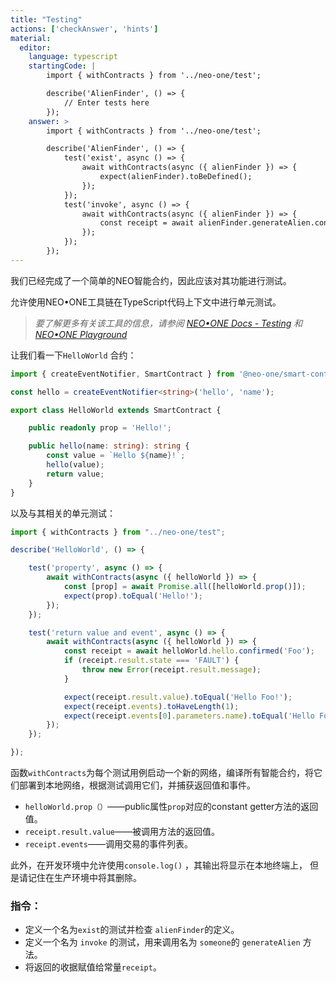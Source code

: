 ```yaml
---
title: "Testing"
actions: ['checkAnswer', 'hints']
material: 
  editor:
    language: typescript
    startingCode: |
        import { withContracts } from '../neo-one/test';

        describe('AlienFinder', () => {
            // Enter tests here
        });
    answer: > 
        import { withContracts } from '../neo-one/test';

        describe('AlienFinder', () => {
            test('exist', async () => {
                await withContracts(async ({ alienFinder }) => {
                    expect(alienFinder).toBeDefined();
                });
            });
            test('invoke', async () => {
                await withContracts(async ({ alienFinder }) => {
                    const receipt = await alienFinder.generateAlien.confirmed('someone');
                });
            });
        });
---
```



我们已经完成了一个简单的NEO智能合约，因此应该对其功能进行测试。

允许使用NEO•ONE工具链在TypeScript代码上下文中进行单元测试。

>*要了解更多有关该工具的信息，请参阅 [NEO•ONE Docs - Testing](https://neo-one.io/docs/testing) 和 [NEO•ONE Playground](https://github.com/neo-one-suite/neo-one-playground)*

让我们看一下`HelloWorld` 合约：

```typescript
import { createEventNotifier, SmartContract } from '@neo-one/smart-contract';

const hello = createEventNotifier<string>('hello', 'name');

export class HelloWorld extends SmartContract {

    public readonly prop = 'Hello!';

    public hello(name: string): string {
        const value = `Hello ${name}!`;
        hello(value);
        return value;
    }
}
```

以及与其相关的单元测试：

```typescript
import { withContracts } from "../neo-one/test";

describe('HelloWorld', () => {

    test('property', async () => {
        await withContracts(async ({ helloWorld }) => {
            const [prop] = await Promise.all([helloWorld.prop()]);
            expect(prop).toEqual('Hello!');
        });
    });

    test('return value and event', async () => {
        await withContracts(async ({ helloWorld }) => {
            const receipt = await helloWorld.hello.confirmed('Foo');
            if (receipt.result.state === 'FAULT') {
                throw new Error(receipt.result.message);
            }

            expect(receipt.result.value).toEqual('Hello Foo!');
            expect(receipt.events).toHaveLength(1);
            expect(receipt.events[0].parameters.name).toEqual('Hello Foo!');
        });
    });

});

```

函数`withContracts`为每个测试用例启动一个新的网络，编译所有智能合约，将它们部署到本地网络，根据测试调用它们，并捕获返回值和事件。

- `helloWorld.prop（）`——public属性`prop`对应的constant getter方法的返回值。
- `receipt.result.value`——被调用方法的返回值。
- `receipt.events`——调用交易的事件列表。

此外，在开发环境中允许使用`console.log()` ，其输出将显示在本地终端上， 但是请记住在生产环境中将其删除。

### 指令：

- 定义一个名为`exist`的测试并检查 `alienFinder`的定义。
- 定义一个名为 `invoke` 的测试，用来调用名为 `someone`的 `generateAlien` 方法。
- 将返回的收据赋值给常量`receipt`。
